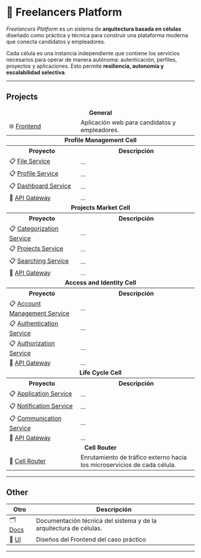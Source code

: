 # 💼 Freelancers Platform

_Freelancers Platform_ es un sistema de **arquitectura basada en células** diseñado como práctica y técnica para construir una plataforma moderna que conecta candidatos y empleadores.  

Cada célula es una instancia independiente que contiene los servicios necesarios para operar de manera autónoma: autenticación, perfiles, proyectos y aplicaciones. Esto permite **resiliencia, autonomía y escalabilidad selectiva**.  

---

## Projects

<table>
  <thead>
    <tr>
      <td colspan="2" align="center"><b>General</b></td>
    </tr>
    <tr>
      <td>🌐 <a href="https://github.com/Team-DAS/Frontend">Frontend</a></td>
      <td>Aplicación web para candidatos y empleadores.</td>
    </tr>
  </thead>
  <tbody>
    <tr>
      <td colspan="2" align="center"><b>Profile Management Cell</b></td>
    </tr>
    <tr>
      <th>Proyecto</th>
      <th>Descripción</th>
    </tr>
    <tr>
      <td>📋 <a href="#">File Service</a></td>
      <td>...</td>
    </tr>
    <tr>
      <td>📋 <a href="#">Profile Service</a></td>
      <td>...</td>
    </tr>
    <tr>
      <td>📋 <a href="#">Dashboard Service</a></td>
      <td>...</td>
    </tr>
    <tr>
      <td>🧰 <a href="#">API Gateway</a></td>
      <td>...</td>
    </tr>
    <tr>
      <td colspan="2" align="center"><b>Projects Market Cell</b></td>
    </tr>
    <tr>
      <th>Proyecto</th>
      <th>Descripción</th>
    </tr>
    <tr>
      <td>📋 <a href="#">Categorization Service</a></td>
      <td>...</td>
    </tr>
    <tr>
      <td>📋 <a href="#">Projects Service</a></td>
      <td>...</td>
    </tr>
    <tr>
      <td>📋 <a href="#">Searching Service</a></td>
      <td>...</td>
    </tr>
    <tr>
      <td>🧰 <a href="#">API Gateway</a></td>
      <td>...</td>
    </tr>
    <tr>
      <td colspan="2" align="center"><b>Access and Identity Cell</b></td>
    </tr>
    <tr>
      <th>Proyecto</th>
      <th>Descripción</th>
    </tr>
    <tr>
      <td>📋 <a href="https://github.com/Team-DAS/account-service">Account Management Service</a></td>
      <td>...</td>
    </tr>
    <tr>
      <td>📋 <a href="https://github.com/Team-DAS/auth-service">Authentication Service</a></td>
      <td>...</td>
    </tr>
    <tr>
      <td>📋 <a href="https://github.com/Team-DAS/authz-service">Authorization Service</a></td>
      <td>...</td>
    </tr>
    <tr>
      <td>🧰 <a href="https://github.com/Team-DAS/identity-gateway">API Gateway</a></td>
      <td>...</td>
    </tr>
    <tr>
      <td colspan="2" align="center"><b>Life Cycle Cell</b></td>
    </tr>
    <tr>
      <th>Proyecto</th>
      <th>Descripción</th>
    </tr>
    <tr>
      <td>📋 <a href="#">Application Service</a></td>
      <td>...</td>
    </tr>
    <tr>
      <td>📋 <a href="#">Notification Service</a></td>
      <td>...</td>
    </tr>
    <tr>
      <td>📋 <a href="#">Communication Service</a></td>
      <td>...</td>
    </tr>
    <tr>
      <td>🧰 <a href="#">API Gateway</a></td>
      <td>...</td>
    </tr>
    <tr>
      <td colspan="2" align="center"><b>Cell Router</b></td>
    </tr>
    <tr>
      <td>🧰 <a href="#">Cell Router</a></td>
      <td>Enrutamiento de tráfico externo hacia los microservicios de cada célula.</td>
    </tr>
  </tbody>
</table>

---

## Other

| Otro | Descripción |
|------|-------------|
| 🗂️ [Docs](https://github.com/Team-DAS/C4-Architecture) | Documentación técnica del sistema y de la arquitectura de células. |
| 💎 [UI](https://www.figma.com/design/6m3CSKDoyHiY4cnmpgWg0m/UdeAJobs?node-id=4102-115205&t=GRYSz1yYmvUbi31t-1) | Diseños del Frontend del caso práctico |

---






